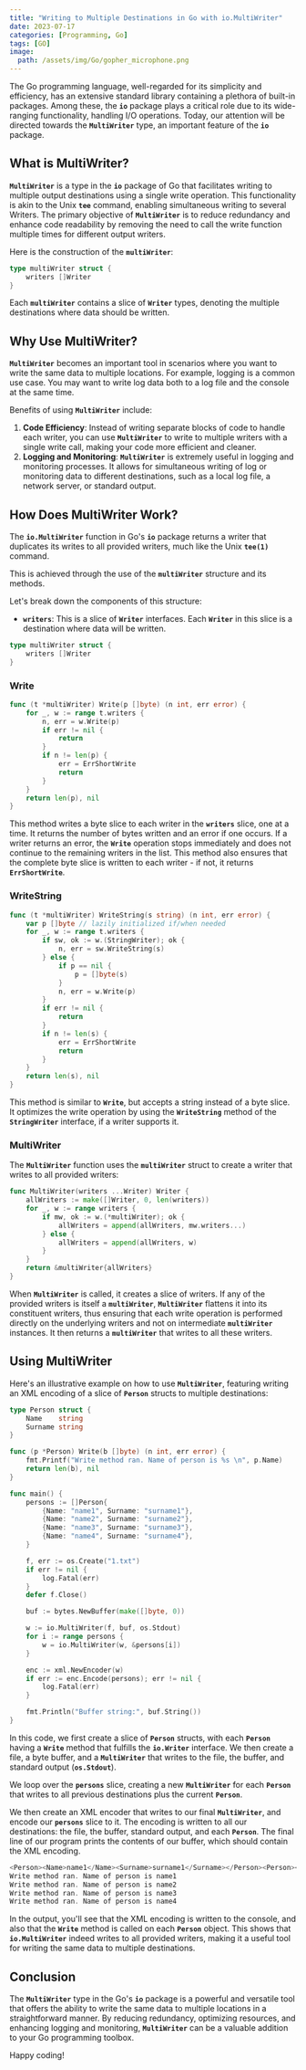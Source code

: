 ```yaml
---
title: "Writing to Multiple Destinations in Go with io.MultiWriter"
date: 2023-07-17
categories: [Programming, Go]
tags: [GO]
image:
  path: /assets/img/Go/gopher_microphone.png
---
```


The Go programming language, well-regarded for its simplicity and efficiency, has an extensive standard library containing a plethora of built-in packages. Among these, the **`io`** package plays a critical role due to its wide-ranging functionality, handling I/O operations. Today, our attention will be directed towards the **`MultiWriter`** type, an important feature of the **`io`** package.

## **What is MultiWriter?**

**`MultiWriter`** is a type in the **`io`** package of Go that facilitates writing to multiple output destinations using a single write operation. This functionality is akin to the Unix **`tee`** command, enabling simultaneous writing to several Writers. The primary objective of **`MultiWriter`** is to reduce redundancy and enhance code readability by removing the need to call the write function multiple times for different output writers.

Here is the construction of the **`multiWriter`**:

```go
type multiWriter struct {
	writers []Writer
}
```

Each **`multiWriter`** contains a slice of **`Writer`** types, denoting the multiple destinations where data should be written.

## **Why Use MultiWriter?**

**`MultiWriter`** becomes an important tool in scenarios where you want to write the same data to multiple locations. For example, logging is a common use case. You may want to write log data both to a log file and the console at the same time.

Benefits of using **`MultiWriter`** include:

1. **Code Efficiency**: Instead of writing separate blocks of code to handle each writer, you can use **`MultiWriter`** to write to multiple writers with a single write call, making your code more efficient and cleaner.
2. **Logging and Monitoring**: **`MultiWriter`** is extremely useful in logging and monitoring processes. It allows for simultaneous writing of log or monitoring data to different destinations, such as a local log file, a network server, or standard output.

## **How Does MultiWriter Work?**

The **`io.MultiWriter`** function in Go's **`io`** package returns a writer that duplicates its writes to all provided writers, much like the Unix **`tee(1)`** command.

This is achieved through the use of the **`multiWriter`** structure and its methods. 

Let's break down the components of this structure:

- **`writers`**: This is a slice of **`Writer`** interfaces. Each **`Writer`** in this slice is a destination where data will be written.

```go
type multiWriter struct {
	writers []Writer
}
```

### Write

```go
func (t *multiWriter) Write(p []byte) (n int, err error) {
	for _, w := range t.writers {
		n, err = w.Write(p)
		if err != nil {
			return
		}
		if n != len(p) {
			err = ErrShortWrite
			return
		}
	}
	return len(p), nil
}
```

This method writes a byte slice to each writer in the **`writers`** slice, one at a time. It returns the number of bytes written and an error if one occurs. If a writer returns an error, the **`Write`** operation stops immediately and does not continue to the remaining writers in the list. This method also ensures that the complete byte slice is written to each writer - if not, it returns **`ErrShortWrite`**.

### WriteString

```go
func (t *multiWriter) WriteString(s string) (n int, err error) {
	var p []byte // lazily initialized if/when needed
	for _, w := range t.writers {
		if sw, ok := w.(StringWriter); ok {
			n, err = sw.WriteString(s)
		} else {
			if p == nil {
				p = []byte(s)
			}
			n, err = w.Write(p)
		}
		if err != nil {
			return
		}
		if n != len(s) {
			err = ErrShortWrite
			return
		}
	}
	return len(s), nil
}
```

This method is similar to **`Write`**, but accepts a string instead of a byte slice. It optimizes the write operation by using the **`WriteString`** method of the **`StringWriter`** interface, if a writer supports it.

### MultiWriter

The **`MultiWriter`** function uses the **`multiWriter`** struct to create a writer that writes to all provided writers:

```go
func MultiWriter(writers ...Writer) Writer {
	allWriters := make([]Writer, 0, len(writers))
	for _, w := range writers {
		if mw, ok := w.(*multiWriter); ok {
			allWriters = append(allWriters, mw.writers...)
		} else {
			allWriters = append(allWriters, w)
		}
	}
	return &multiWriter{allWriters}
}
```

When **`MultiWriter`** is called, it creates a slice of writers. If any of the provided writers is itself a **`multiWriter`**, **`MultiWriter`** flattens it into its constituent writers, thus ensuring that each write operation is performed directly on the underlying writers and not on intermediate **`multiWriter`** instances. It then returns a **`multiWriter`** that writes to all these writers.

## **Using MultiWriter**

Here's an illustrative example on how to use **`MultiWriter`**, featuring writing an XML encoding of a slice of **`Person`** structs to multiple destinations:

```go
type Person struct {
	Name    string
	Surname string
}

func (p *Person) Write(b []byte) (n int, err error) {
	fmt.Printf("Write method ran. Name of person is %s \n", p.Name)
	return len(b), nil
}

func main() {
	persons := []Person{
		{Name: "name1", Surname: "surname1"},
		{Name: "name2", Surname: "surname2"},
		{Name: "name3", Surname: "surname3"},
		{Name: "name4", Surname: "surname4"},
	}

	f, err := os.Create("1.txt")
	if err != nil {
		log.Fatal(err)
	}
	defer f.Close()

	buf := bytes.NewBuffer(make([]byte, 0))

	w := io.MultiWriter(f, buf, os.Stdout)
	for i := range persons {
		w = io.MultiWriter(w, &persons[i])
	}

	enc := xml.NewEncoder(w)
	if err := enc.Encode(persons); err != nil {
		log.Fatal(err)
	}

	fmt.Println("Buffer string:", buf.String())
}
```

In this code, we first create a slice of **`Person`** structs, with each **`Person`** having a **`Write`** method that fulfills the **`io.Writer`** interface. We then create a file, a byte buffer, and a **`MultiWriter`** that writes to the file, the buffer, and standard output (**`os.Stdout`**).

We loop over the **`persons`** slice, creating a new **`MultiWriter`** for each **`Person`** that writes to all previous destinations plus the current **`Person`**.

We then create an XML encoder that writes to our final **`MultiWriter`**, and encode our **`persons`** slice to it. The encoding is written to all our destinations: the file, the buffer, standard output, and each **`Person`**. The final line of our program prints the contents of our buffer, which should contain the XML encoding.

```go
<Person><Name>name1</Name><Surname>surname1</Surname></Person><Person><Name>name2</Name><Surname>surname2</Surname></Person><Person><Name>name3</Name><Surname>surname3</Surname></Person><Person><Name>name4</Name><Surname>surname4</Surname></Person>
Write method ran. Name of person is name1 
Write method ran. Name of person is name2 
Write method ran. Name of person is name3 
Write method ran. Name of person is name4
```

In the output, you'll see that the XML encoding is written to the console, and also that the **`Write`** method is called on each **`Person`** object. This shows that **`io.MultiWriter`** indeed writes to all provided writers, making it a useful tool for writing the same data to multiple destinations.

## **Conclusion**

The **`MultiWriter`** type in the Go's **`io`** package is a powerful and versatile tool that offers the ability to write the same data to multiple locations in a straightforward manner. By reducing redundancy, optimizing resources, and enhancing logging and monitoring, **`MultiWriter`** can be a valuable addition to your Go programming toolbox. 

Happy coding!